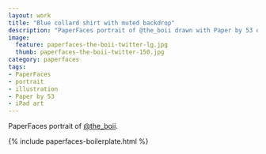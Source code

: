 ```yaml
---
layout: work
title: "Blue collard shirt with muted backdrop"
description: "PaperFaces portrait of @the_boii drawn with Paper by 53 on an iPad."
image: 
  feature: paperfaces-the-boii-twitter-lg.jpg
  thumb: paperfaces-the-boii-twitter-150.jpg
category: paperfaces
tags: 
- PaperFaces
- portrait
- illustration
- Paper by 53
- iPad art
---
```


PaperFaces portrait of [@the_boii](http://twitter.com/the_boii).

{% include paperfaces-boilerplate.html %}